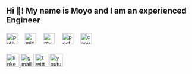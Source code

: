 <h2 align="left">Hi 👋! My name is Moyo and I am an experienced Engineer</h2>

###

<div align="left">
  <img src="https://cdn.jsdelivr.net/gh/devicons/devicon/icons/python/python-original-wordmark.svg" height="30" alt="python logo"  />
  <img width="12" />
  <img src="https://cdn.jsdelivr.net/gh/devicons/devicon/icons/microsoftsqlserver/microsoftsqlserver-plain-wordmark.svg" height="30" alt="microsoftsqlserver logo"  />
  <img width="12" />
  <img src="https://cdn.jsdelivr.net/gh/devicons/devicon/icons/mysql/mysql-original-wordmark.svg" height="30" alt="mysql logo"  />
  <img width="12" />
  <img src="https://cdn.jsdelivr.net/gh/devicons/devicon/icons/postgresql/postgresql-original-wordmark.svg" height="30" alt="postgresql logo"  />
  <img width="12" />
  <img src="https://cdn.jsdelivr.net/gh/devicons/devicon/icons/canva/canva-original.svg" height="30" alt="canva logo"  />
</div>

###

<div align="left">
  <a href="https://linkedin.com/in/khululwa-moyo-70466882" target="_blank">
    <img src="https://img.shields.io/static/v1?message=Connect&logo=linkedin&label=LinkedIn&color=c7f9cc&logoColor=white&labelColor=0077B5&style=flat" height="35" alt="linkedin logo"  />
  </a>
  <img src="https://img.shields.io/static/v1?message=Contact&logo=gmail&label=Gmail&color=c7f9cc&logoColor=white&labelColor=D14836&style=flat" height="35" alt="gmail logo"  />
  <img src="https://img.shields.io/static/v1?message=Connect&logo=twitter&label=Twitter&color=c7f9cc&logoColor=white&labelColor=1DA1F2&style=flat" height="35" alt="twitter logo"  />
  <img src="https://img.shields.io/static/v1?message=View&logo=youtube&label=Youtube&color=c7f9cc&logoColor=white&labelColor=FF0000&style=flat" height="35" alt="youtube logo"  />
</div>

###


